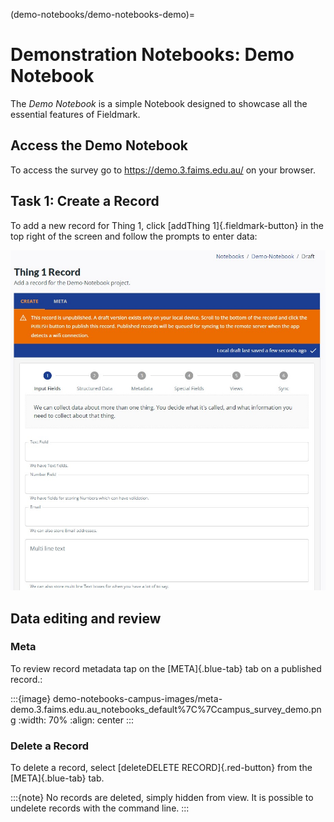 (demo-notebooks/demo-notebooks-demo)=
# Demonstration Notebooks: Demo Notebook

The *Demo Notebook* is a simple Notebook designed to showcase all the essential features of Fieldmark.

## Access the Demo Notebook

To access the survey go to <https://demo.3.faims.edu.au/> on your browser.

## Task 1: Create a Record
To add a new record for Thing 1, click [<span class="material-icons">add</span>Thing 1]{.fieldmark-button} in the top right of the screen and follow the prompts to enter data:

![Enter data for Thing 1](demo-notebooks-demo-images/demonotebook_screen1.jpg)

## Data editing and review


### Meta
To review record metadata tap on the [META]{.blue-tab} tab on a published record.:

:::{image} demo-notebooks-campus-images/meta-demo.3.faims.edu.au_notebooks_default%7C%7Ccampus_survey_demo.png
:width: 70%
:align: center
:::


### Delete a Record

To delete a record, select [<span class="material-icons">delete</span>DELETE RECORD]{.red-button} from the [META]{.blue-tab} tab.

:::{note}
No records are deleted, simply hidden from view. It is possible to undelete records with the command line.
:::

<link href="https://fonts.googleapis.com/icon?family=Material+Icons"
      rel="stylesheet">